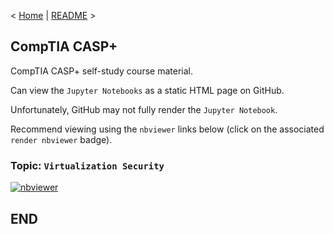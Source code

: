 < [Home](https://github.com/SeanOhAileasa) | [README](https://github.com/SeanOhAileasa/asp-virtualization-security/blob/main/README.md) >

## CompTIA CASP+

CompTIA CASP+ self-study course material.

Can view the ``Jupyter Notebooks`` as a static HTML page on GitHub.

Unfortunately, GitHub may not fully render the ``Jupyter Notebook``.

Recommend viewing using the ``nbviewer`` links below (click on the associated ``render nbviewer`` badge).

### Topic: ``Virtualization Security``

[![nbviewer](https://raw.githubusercontent.com/jupyter/design/master/logos/Badges/nbviewer_badge.svg)](https://nbviewer.jupyter.org/github/SeanOhAileasa/asp-virtualization-security/blob/main/asp-virtualization-security.ipynb)

## END